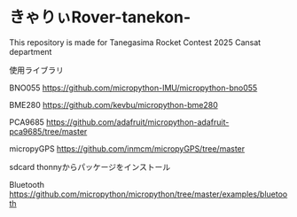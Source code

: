 # きゃりぃRover-tanekon-
This repository is made for Tanegasima Rocket Contest 2025 Cansat department

使用ライブラリ

BNO055
https://github.com/micropython-IMU/micropython-bno055

BME280
https://github.com/kevbu/micropython-bme280

PCA9685
https://github.com/adafruit/micropython-adafruit-pca9685/tree/master

micropyGPS
https://github.com/inmcm/micropyGPS/tree/master

sdcard
thonnyからパッケージをインストール

Bluetooth
https://github.com/micropython/micropython/tree/master/examples/bluetooth
